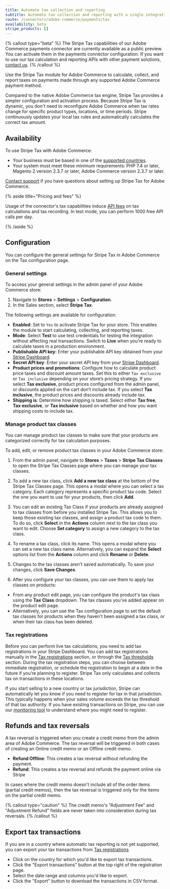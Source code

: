```yaml
---
title: Automate tax collection and reporting
subtitle: Automate tax collection and reporting with a single integration on Adobe Commerce.
route: /connectors/adobe-commerce/payments/tax
availability: beta
stripe_products: []
---
```


{% callout type="beta" %}
The Stripe Tax capabilities of our Adobe Commerce payments connector are currently available as a public preview. You can activate them in the payments connector configuration. If you want to use our tax calculation and reporting APIs with other payment solutions, [contact us](mailto:adobe-commerce-stripe-tax-rc@stripe.com).
{% /callout %}

Use the Stripe Tax module for Adobe Commerce to calculate, collect, and report taxes on payments made through any supported Adobe Commerce payment method.

Compared to the native Adobe Commerce tax engine, Stripe Tax provides a simpler configuration and activation process. Because Stripe Tax is dynamic, you don't need to reconfigure Adobe Commerce when tax rates change for specific product types, locations, or time periods. Stripe continuously updates your local tax rules and automatically calculates the correct tax amount.

## Availability

To use Stripe Tax with Adobe Commerce:

- Your business must be based in one of the [supported countries](/tax/supported-countries).
- Your system must meet these minimum requirements: PHP 7.4 or later, Magento 2 version 2.3.7 or later, Adobe Commerce version 2.3.7 or later.

[Contact support](https://support.stripe.com/contact/) if you have questions about setting up Stripe Tax for Adobe Commerce.


{% aside title="Pricing and fees" %}

Usage of the connector's tax capabilities induce [API fees](https://support.stripe.com/questions/understanding-stripe-tax-pricing) on tax calculations and tax recording. In test mode, you can perform 1000 free API calls per day.

{% /aside %}

## Configuration

You can configure the general settings for Stripe Tax in Adobe Commerce on the Tax configuration page.

### General settings
To access your general settings in the admin panel of your Adobe Commerce store:

1. Navigate to **Stores** > **Settings** > **Configuration**.
2. In the Sales section, select **Stripe Tax**.

The following settings are available for configuration:

- **Enabled**: Set to `Yes` to activate Stripe Tax for your store. This enables the module to start calculating, collecting, and reporting taxes.
- **Mode**: Select **Test** to use test credentials for testing the integration without affecting real transactions. Switch to **Live** when you’re ready to calculate taxes in a production environment.
- **Publishable API key**: Enter your publishable API key obtained from your [Stripe Dashboard](https://dashboard.stripe.com/apikeys).
- **Secret API key**: Enter your secret API key from your [Stripe Dashboard](https://dashboard.stripe.com/apikeys).
- **Product prices and promotions**: Configure how to calculate product price taxes and discount amount taxes. Set this to either `Tax exclusive` or `Tax inclusive` depending on your store’s pricing strategy. If you select **Tax exclusive**, product prices configured from the admin panel, or discounts applied on the cart don’t include tax. If you select **Tax inclusive**, the product prices and discounts already include tax.
- **Shipping is**: Determine how shipping is taxed. Select either **Tax free**, **Tax exclusive**, or **Tax inclusive** based on whether and how you want shipping costs to include tax.

### Manage product tax classes

You can manage product tax classes to make sure that your products are categorized correctly for tax calculation purposes.

To add, edit, or remove product tax classes in your Adobe Commerce store:

1. From the admin panel, navigate to **Stores** > **Taxes** > **Stripe Tax Classes** to open the Stripe Tax Classes page where you can manage your tax classes.

1. To add a new tax class, click **Add a new tax class** at the bottom of the Stripe Tax Classes page. This opens a modal where you can select a tax category. Each category represents a specific product tax code. Select the one you want to use for your products, then click **Add**.

1. You can edit an existing Tax Class if your products are already assigned to tax classes from before you installed Stripe Tax. This allows you to keep those existing tax classes, and assign a product tax code to them. To do so, click **Select** in the **Actions** column next to the tax class you want to edit. Choose **Set category** to assign a new category to the tax class.

1. To rename a tax class, click its name. This opens a modal where you can set a new tax class name. Alternatively, you can expand the **Select** options list from the **Actions** column and click **Rename** or **Delete**.

1. Changes to the tax classes aren't saved automatically. To save your changes, click **Save Changes**.

1. After you configure your tax classes, you can use them to apply tax classes on products:
  - From any product edit page, you can configure the product's tax class using the **Tax Class** dropdown. The tax classes you've added appear on the product edit page.
  - Alternatively, you can use the Tax configuration page to set the default tax classes for products when they haven't been assigned a tax class, or when their tax class has been deleted.

### Tax registrations

Before you can perform live tax calculations, you need to add tax registrations in your Stripe Dashboard. You can add tax registrations manually in the [Tax registrations](https://dashboard.stripe.com/test/tax/registrations) section, or through the [Tax thresholds](https://dashboard.stripe.com/test/tax/thresholds) section. During the tax registration steps, you can choose between immediate registration, or schedule the registration to begin at a date in the future if you’re planning to register. Stripe Tax only calculates and collects tax on transactions in these locations.

If you start selling to a new country or tax jurisdiction, Stripe can automatically let you know if you need to register for tax in that jurisdiction. This typically happens when your sales volume exceeds the tax threshold of that tax authority. If you have existing transactions on Stripe, you can use our [monitoring tool](https://dashboard.stripe.com/tax/thresholds) to understand where you might need to register.

## Refunds and tax reversals

A tax reversal is triggered when you create a credit memo from the admin area of Adobe Commerce. The tax reversal will be triggered in both cases of creating an Online credit memo or an Offline credit memo.
- **Refund Offline**: This creates a tax reversal without refunding the payment.
- **Refund**: This creates a tax reversal and refunds the payment online via Stripe

In cases where the credit memo doesn't include all of the order items (partial credit memos), then the tax reversal is triggered only for the items on the partial credit memo.

{% callout type="caution" %}
The credit memo's "Adjustment Fee" and "Adjustment Refund" fields are never taken into consideration during tax reversals.
{% /callout %}

## Export tax transactions

If you are in a country where automatic tax reporting is not yet supported, you can export your tax transactions from [Tax registrations](https://dashboard.stripe.com/tax/registrations)

- Click on the country for which you'd like to export tax transactions.
- Click the "Export transactions" button at the top right of the registration page.
- Select the date range and columns you'd like to export.
- Click the "Export" button to download the transactions in CSV format.

